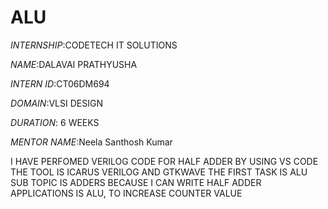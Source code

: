 # ALU

*INTERNSHIP*:CODETECH IT SOLUTIONS

*NAME*:DALAVAI PRATHYUSHA

*INTERN ID*:CT06DM694

*DOMAIN*:VLSI DESIGN


*DURATION*: 6 WEEKS

*MENTOR NAME*:Neela Santhosh Kumar  

I HAVE PERFOMED VERILOG CODE FOR HALF ADDER
BY USING VS CODE
THE TOOL IS ICARUS VERILOG AND GTKWAVE 
THE FIRST TASK IS ALU SUB TOPIC IS ADDERS BECAUSE  I CAN WRITE HALF ADDER
APPLICATIONS IS ALU, TO INCREASE COUNTER VALUE 

